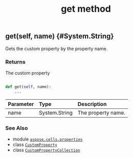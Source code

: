 ﻿---
title: get method
second_title: Aspose.Cells for Python via .NET API References
description: 
type: docs
weight: 50
url: /aspose.cells.properties/custompropertycollection/get/
is_root: false
---

## get(self, name) {#System.String}

Gets the custom property by the property name.


### Returns 


The custom property


```python

def get(self, name):
    ...
```


| Parameter | Type | Description |
| :- | :- | :- |
| name | System.String | The property name. |



### See Also
* module [`aspose.cells.properties`](../../)
* class [`CustomProperty`](/cells/python-net/aspose.cells.properties/customproperty)
* class [`CustomPropertyCollection`](/cells/python-net/aspose.cells.properties/custompropertycollection)

